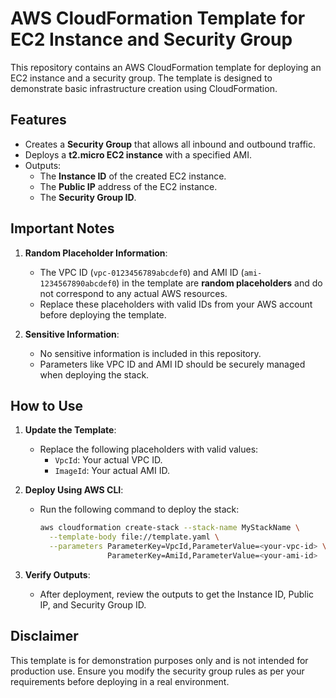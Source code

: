 # AWS CloudFormation Template for EC2 Instance and Security Group

This repository contains an AWS CloudFormation template for deploying an EC2 instance and a security group. The template is designed to demonstrate basic infrastructure creation using CloudFormation.

## Features
- Creates a **Security Group** that allows all inbound and outbound traffic.
- Deploys a **t2.micro EC2 instance** with a specified AMI.
- Outputs:
  - The **Instance ID** of the created EC2 instance.
  - The **Public IP** address of the EC2 instance.
  - The **Security Group ID**.

## Important Notes
1. **Random Placeholder Information**:
   - The VPC ID (`vpc-0123456789abcdef0`) and AMI ID (`ami-1234567890abcdef0`) in the template are **random placeholders** and do not correspond to any actual AWS resources.
   - Replace these placeholders with valid IDs from your AWS account before deploying the template.

2. **Sensitive Information**:
   - No sensitive information is included in this repository.
   - Parameters like VPC ID and AMI ID should be securely managed when deploying the stack.

## How to Use
1. **Update the Template**:
   - Replace the following placeholders with valid values:
     - `VpcId`: Your actual VPC ID.
     - `ImageId`: Your actual AMI ID.

2. **Deploy Using AWS CLI**:
   - Run the following command to deploy the stack:
     ```bash
     aws cloudformation create-stack --stack-name MyStackName \
       --template-body file://template.yaml \
       --parameters ParameterKey=VpcId,ParameterValue=<your-vpc-id> \
                    ParameterKey=AmiId,ParameterValue=<your-ami-id>
     ```

3. **Verify Outputs**:
   - After deployment, review the outputs to get the Instance ID, Public IP, and Security Group ID.

## Disclaimer
This template is for demonstration purposes only and is not intended for production use. Ensure you modify the security group rules as per your requirements before deploying in a real environment.
